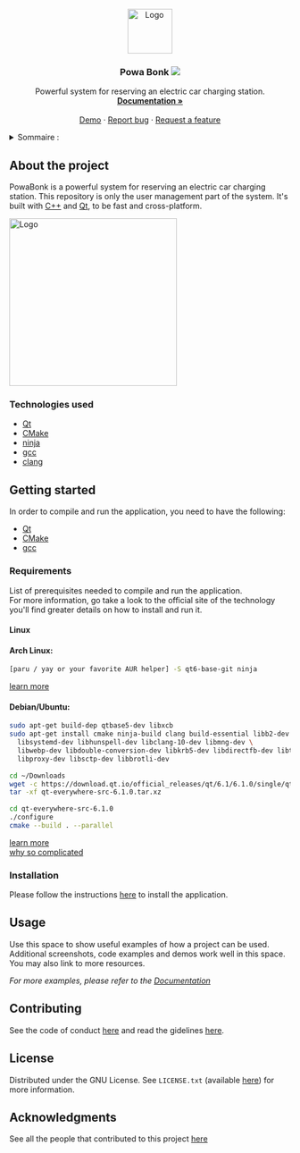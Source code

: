 <div id="top"></div>

<!-- PROJECT SHIELDS -->
<!--
*** I'm using markdown "reference style" links for readability.
*** Reference links are enclosed in brackets [ ] instead of parentheses ( ).
*** See the bottom of this document for the declaration of the reference variables
*** for contributors-url, forks-url, etc. This is an optional, concise syntax 
*** you may use.
*** https://www.markdownguide.org/basic-syntax/#reference-style-links
-->

<!-- PROJECT LOGO -->
<br />
<div align="center">
  <a href="https://github.com/Jaggernaute/PowaBonk">
    <img src="blobs/logo.png" alt="Logo" height="80">
  </a>

<h3 align="center">
    Powa Bonk
    <a href="https://github.com/Jaggernaute/PowaBonk/actions/workflows/cmake.yml"><img align="top" src="https://github.com/Jaggernaute/PowaBonk/actions/workflows/cmake.yml/badge.svg"/></a>
</h3>

  <p align="center">
    Powerful system for reserving an electric car charging station.
    <br />
    <a href="https://github.com/Jaggernaute/PowaBonk">
    <strong>Documentation »</strong></a>
    <br />
    <br />
    <a href="https://github.com/Jaggernaute/PowaBonk">Demo</a>
    ·
    <a href="https://github.com/Jaggernaute/PowaBonk/issues">Report bug</a>
    ·
    <a href="https://github.com/Jaggernaute/PowaBonk/issues">Request a feature</a>
  </p>
</div>



<!-- TABLE OF CONTENTS -->
<details>
  <summary>Sommaire :</summary>
  <ol>
    <li>
      <a href="#about-the-project">About the project</a>
      <ul>
        <li><a href="#built-with">Built with</a></li>
      </ul>
    </li>
    <li>
      <a href="#getting-started">Getting started</a>
      <ul>
        <li><a href="#requirements">Requirements</a></li>
        <li><a href="#installation">Installation</a></li>
      </ul>
    </li>
    <li><a href="#usage">USage</a></li>
    <li><a href="#roadmap">Roadmap</a></li>
    <li><a href="#contributing">Contributing</a></li>
    <li><a href="#license">Licence</a></li>
    <li><a href="#contact">Contact</a></li>
    <li><a href="#acknowledgments">Acknowledgments</a></li>
  </ol>
</details>



<!-- ABOUT THE PROJECT -->
## About the project

PowaBonk is a powerful system for reserving an electric car charging station.
This repository is only the user management part of the system.
It's built with [C++](https://en.wikipedia.org/wiki/C%2B%2B) and 
[Qt](https://www.qt.io/),
to be fast and cross-platform.

<img src="blobs/fullscreen-app.png" alt="Logo" height="300">

### Technologies used

* [Qt](https://www.qt.io)
* [CMake](https://cmake.org)
* [ninja](https://ninja-build.org/manual.html#_introduction)
* [gcc](https://gcc.gnu.org)
* [clang](https://clang.llvm.org)

<!-- GETTING STARTED -->
## Getting started

In order to compile and run the application, you need to have the following:

* [Qt](https://www.qt.io)
* [CMake](https://cmake.org)
* [gcc](https://gcc.gnu.org)

### Requirements

List of prerequisites needed to compile and run the application.  
For more information, 
go take a look to the official site of the technology you'll find greater 
details on how to install and run it.

#### Linux
#### Arch Linux:
  ```sh
  [paru / yay or your favorite AUR helper] -S qt6-base-git ninja
  ```
  [learn more](https://wiki.archlinux.org/title/qt) 

#### Debian/Ubuntu:
  ```sh
  sudo apt-get build-dep qtbase5-dev libxcb
  sudo apt-get install cmake ninja-build clang build-essential libb2-dev libzstd-dev \
    libsystemd-dev libhunspell-dev libclang-10-dev libmng-dev \
    libwebp-dev libdouble-conversion-dev libkrb5-dev libdirectfb-dev libts-dev \
    libproxy-dev libsctp-dev libbrotli-dev
    
  cd ~/Downloads
  wget -c https://download.qt.io/official_releases/qt/6.1/6.1.0/single/qt-everywhere-src-6.1.0.tar.xz
  tar -xf qt-everywhere-src-6.1.0.tar.xz
    
  cd qt-everywhere-src-6.1.0
  ./configure
  cmake --build . --parallel
  ```
[learn more](https://wiki.debian.org/qt)  
[why so complicated](https://askubuntu.com/a/1341877)

### Installation

Please follow the instructions [here](https://github.com/) to install the application.

<!-- USAGE EXAMPLES -->
## Usage

Use this space to show useful examples of how a project can be used. 
Additional screenshots, code examples and demos work well in this space. 
You may also link to more resources.

_For more examples, please refer to the [Documentation](https://github.com/Jaggernaute/PowaBonk/tree/master/docs/INSTALL.md)_

<!-- CONTRIBUTING -->
## Contributing

See the code of conduct 
[here](https://github.com/Jaggernaute/PowaBonk/tree/master/docs/CODE_OF_CONDUCT.md) 
and read the gidelines 
[here](https://www.github.com/Jaggernaute/PowaBonk/tree/master/docs/CONTRIBUTING.md).


<!-- LICENSE -->
## License

Distributed under the GNU License. See `LICENSE.txt` 
(available [here](https://www.github.com/Jaggernaute/PowaBonk/blob/master/LICENSE)) 
for more information.


<!-- ACKNOWLEDGMENTS -->
## Acknowledgments

See all the people that contributed to this project 
[here](https://github.com/Jaggernaute/PowaBonk/tree/master/docs/AUTHORS.md)



<!-- MARKDOWN LINKS & IMAGES -->
<!-- https://www.markdownguide.org/basic-syntax/#reference-style-links -->
[contributors-shield]: https://img.shields.io/github/contributors/Jaggernaute/PowaBonk.svg?style=for-the-badge
[contributors-url]: https://github.com/Jaggernaute/PowaBonk/graphs/contributors
[forks-shield]: https://img.shields.io/github/forks/Jaggernaute/PowaBonk.svg?style=for-the-badge
[forks-url]: https://github.com/Jaggernaute/PowaBonk/network/members
[stars-shield]: https://img.shields.io/github/stars/Jaggernaute/PowaBonk.svg?style=for-the-badge
[stars-url]: https://github.com/Jaggernaute/PowaBonk/stargazers
[issues-shield]: https://img.shields.io/github/issues/Jaggernaute/PowaBonk.svg?style=for-the-badge
[issues-url]: https://github.com/Jaggernaute/PowaBonk/issues
[license-shield]: https://img.shields.io/github/license/Jaggernaute/PowaBonk.svg?style=for-the-badge
[license-url]: https://github.com/Jaggernaute/PowaBonk/blob/master/LICENSE.txt
[linkedin-shield]: https://img.shields.io/badge/-LinkedIn-black.svg?style=for-the-badge&logo=linkedin&colorB=555
[linkedin-url]: https://linkedin.com/in/ 
[product-screenshot]: images/screenshot.png
